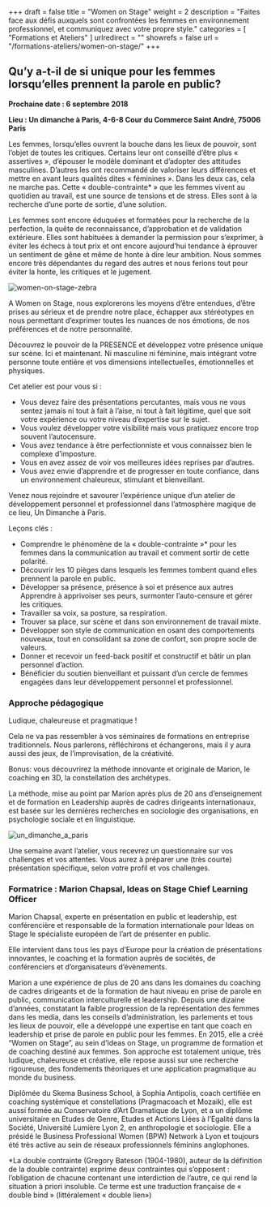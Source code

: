 +++
draft		= false
title		= "Women on Stage"
weight		= 2
description = "Faites face aux défis auxquels sont confrontées les femmes en environnement professionnel, et communiquez avec votre propre style."
categories	= [ "Formations et Ateliers" ]
urlredirect	= ""
showrefs	= false
url 		= "/formations-ateliers/women-on-stage/"
+++

## Qu’y a-t-il de si unique pour les femmes lorsqu’elles prennent la parole en public?

**Prochaine date : 6 septembre 2018**

**Lieu : Un dimanche à Paris, 4-6-8 Cour du Commerce Saint André, 75006 Paris**

Les femmes, lorsqu’elles ouvrent la bouche dans les lieux de pouvoir, sont l’objet de toutes les critiques. Certains leur ont conseillé d’être plus « assertives », d’épouser le modèle dominant et d’adopter des attitudes masculines. D’autres les ont recommandé de valoriser leurs différences et mettre en avant leurs qualités dites « féminines ». Dans les deux cas, cela ne marche pas. Cette « double-contrainte* » que les femmes vivent au quotidien au travail, est une source de tensions et de stress. Elles sont à la recherche  d’une porte de sortie, d’une solution.

Les femmes sont encore éduquées et formatées pour  la recherche de la perfection, la quête de reconnaissance, d’approbation et de validation extérieure. Elles sont habituées à demander la permission pour s’exprimer, à éviter les échecs à tout prix et ont encore aujourd’hui tendance à éprouver un sentiment de gêne et même de honte à dire leur ambition.
Nous sommes encore très dépendantes du regard des autres et nous ferions tout pour éviter la honte, les critiques et le jugement.

![women-on-stage-zebra][pic1]

A Women on Stage, nous explorerons les moyens d’être entendues, d’être prises au sérieux et de prendre notre place, échapper aux stéréotypes en nous permettant d’exprimer toutes les nuances de nos émotions, de nos préférences et de notre personnalité.

Découvrez le pouvoir de la PRESENCE et développez votre présence unique sur scène. Ici et maintenant. Ni masculine ni féminine, mais intégrant votre personne toute entière et vos dimensions intellectuelles, émotionnelles et physiques.

Cet atelier est pour vous si :

* Vous devez faire des présentations percutantes, mais vous ne vous sentez jamais ni tout à fait à l’aise, ni tout à fait légitime, quel que soit votre expérience ou votre niveau d’expertise sur le sujet.
* Vous voulez développer votre visibilité mais vous pratiquez encore trop souvent l’autocensure.
* Vous  avez tendance à être perfectionniste et vous connaissez bien le complexe d’imposture.
* Vous en avez assez de voir vos meilleures idées reprises par d’autres.
* Vous avez envie d’apprendre et de progresser en toute confiance, dans un environnement chaleureux, stimulant et bienveillant.

Venez nous rejoindre et savourer l’expérience unique  d’un atelier de développement personnel et professionnel dans l’atmosphère magique de  ce lieu, Un Dimanche à Paris.

Leçons clés :

* Comprendre le phénomène de la « double-contrainte »* pour les femmes dans la communication au travail et comment sortir de cette polarité.
* Découvrir les 10 pièges dans lesquels les femmes tombent quand elles prennent la parole en public.
* Développer sa présence, présence à soi et présence aux autres
Apprendre à apprivoiser ses peurs, surmonter l’auto-censure et gérer les critiques.
* Travailler sa voix, sa posture, sa respiration.
* Trouver sa place, sur scène et dans son environnement de travail mixte.
* Développer son style de communication en osant des comportements nouveaux, tout en consolidant sa zone de confort, son propre socle de valeurs.
* Donner et recevoir un feed-back positif et constructif et bâtir un plan personnel d’action.
* Bénéficier du soutien bienveillant et puissant d’un cercle de femmes engagées dans leur développement personnel et professionnel.

### Approche pédagogique
Ludique, chaleureuse et pragmatique !

Cela ne va pas ressembler à vos séminaires de formations en entreprise traditionnels. Nous parlerons, réfléchirons et échangerons, mais il y aura aussi des jeux, de l’improvisation, de la créativité.

Bonus: vous découvrirez la méthode innovante et originale de Marion, le coaching en 3D,  la constellation des archétypes.

La méthode, mise au point par Marion après plus de 20 ans d’enseignement et de formation en Leadership auprès de cadres dirigeants internationaux, est basée sur les dernières recherches en sociologie des organisations, en psychologie sociale et en linguistique.

![un_dimanche_a_paris][pic2]

Une semaine avant l’atelier, vous recevrez un questionnaire sur vos challenges et vos attentes. Vous aurez à préparer une (très courte) présentation spécifique, selon votre profil et vos challenges.

### Formatrice : Marion Chapsal, Ideas on Stage Chief Learning Officer

Marion Chapsal, experte en présentation en public et leadership, est conférencière et responsable de la formation internationale pour Ideas on Stage le spécialiste européen de l’art de présenter en public.

Elle intervient dans tous les pays d’Europe pour la création de présentations innovantes, le coaching et la formation auprès de sociétés, de conférenciers et d’organisateurs d’évènements.

Marion a une expérience de plus de 20 ans dans les domaines du coaching de cadres dirigeants et de la formation de haut niveau en prise de parole en public, communication interculturelle et leadership. Depuis une dizaine d’années, constatant la faible progression de la représentation des femmes dans les media, dans les conseils d’administration, les parlements et tous les lieux de pouvoir, elle a développé une expertise en tant que coach en leadership et prise de parole en public pour les femmes. En 2015, elle a créé “Women on Stage”, au sein d’Ideas on Stage, un programme de formation et de coaching destiné aux femmes. Son approche est totalement unique, très ludique, chaleureuse et créative, elle repose aussi sur une recherche rigoureuse, des fondements théoriques et une application pragmatique au monde du business.

Diplômée du Skema Business School, à Sophia Antipolis, coach certifiée en coaching systèmique et constellations (Pragmacoach et Mozaik), elle est aussi formée au Conservatoire d’Art Dramatique de Lyon, et a un diplôme universitaire en Etudes de Genre, Etudes et Actions Liées à l’Egalité dans la Société, Université Lumière Lyon 2, en anthropologie et sociologie.
Elle a présidé le Business Professional Women (BPW) Network à Lyon et toujours été très active au sein de réseaux professionnels féminins anglophones.

*La double contrainte (Gregory Bateson (1904-1980), auteur de la définition de la double contrainte) exprime deux contraintes qui s’opposent : l’obligation de chacune contenant une interdiction de l’autre, ce qui rend la situation à priori insoluble.
Ce terme est une traduction française de « double bind » (littéralement « double lien»)

[pic1]: /pictures/training-workshops/women-on-stage/Confident-and-grounded.woman-at-work.jpg
[pic2]: /pictures/training-workshops/women-on-stage/un-dimanche-a-paris.jpg
